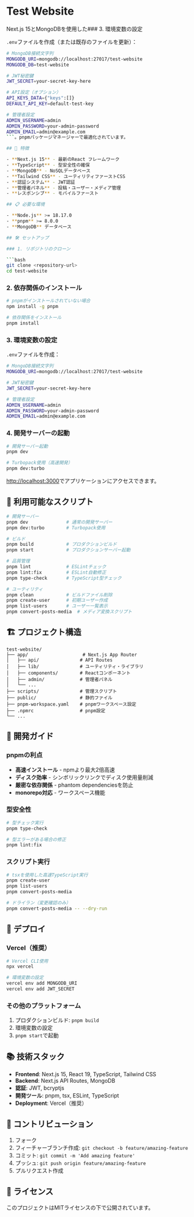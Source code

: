 # Test Website

Next.js 15とMongoDBを使用した### 3. 環境変数の設定

`.env`ファイルを作成（または既存のファイルを更新）：

```bash
# MongoDB接続文字列
MONGODB_URI=mongodb://localhost:27017/test-website
MONGODB_DB=test-website

# JWT秘密鍵
JWT_SECRET=your-secret-key-here

# API設定（オプション）
API_KEYS_DATA={"keys":[]}
DEFAULT_API_KEY=default-test-key

# 管理者設定
ADMIN_USERNAME=admin
ADMIN_PASSWORD=your-admin-password
ADMIN_EMAIL=admin@example.com
```。pnpmパッケージマネージャーで最適化されています。

## 🚀 特徴

- **Next.js 15** - 最新のReact フレームワーク
- **TypeScript** - 型安全性の確保
- **MongoDB** - NoSQLデータベース
- **Tailwind CSS** - ユーティリティファーストCSS
- **認証システム** - JWT認証
- **管理者パネル** - 投稿・ユーザー・メディア管理
- **レスポンシブ** - モバイルファースト

## 📋 必要な環境

- **Node.js** >= 18.17.0
- **pnpm** >= 8.0.0
- **MongoDB** データベース

## 🛠 セットアップ

### 1. リポジトリのクローン

```bash
git clone <repository-url>
cd test-website
```

### 2. 依存関係のインストール

```bash
# pnpmがインストールされていない場合
npm install -g pnpm

# 依存関係をインストール
pnpm install
```

### 3. 環境変数の設定

`.env`ファイルを作成：

```bash
# MongoDB接続文字列
MONGODB_URI=mongodb://localhost:27017/test-website

# JWT秘密鍵
JWT_SECRET=your-secret-key-here

# 管理者設定
ADMIN_USERNAME=admin
ADMIN_PASSWORD=your-admin-password
ADMIN_EMAIL=admin@example.com
```

### 4. 開発サーバーの起動

```bash
# 開発サーバー起動
pnpm dev

# Turbopack使用（高速開発）
pnpm dev:turbo
```

[http://localhost:3000](http://localhost:3000)でアプリケーションにアクセスできます。

## 📝 利用可能なスクリプト

```bash
# 開発サーバー
pnpm dev              # 通常の開発サーバー
pnpm dev:turbo        # Turbopack使用

# ビルド
pnpm build            # プロダクションビルド
pnpm start            # プロダクションサーバー起動

# 品質管理
pnpm lint             # ESLintチェック
pnpm lint:fix         # ESLint自動修正
pnpm type-check       # TypeScript型チェック

# ユーティリティ
pnpm clean            # ビルドファイル削除
pnpm create-user      # 初期ユーザー作成
pnpm list-users       # ユーザー一覧表示
pnpm convert-posts-media  # メディア変換スクリプト
```

## 🏗 プロジェクト構造

```
test-website/
├── app/                    # Next.js App Router
│   ├── api/               # API Routes
│   ├── lib/               # ユーティリティ・ライブラリ
│   ├── components/        # Reactコンポーネント
│   ├── admin/             # 管理者パネル
│   └── ...
├── scripts/               # 管理スクリプト
├── public/                # 静的ファイル
├── pnpm-workspace.yaml    # pnpmワークスペース設定
├── .npmrc                 # pnpm設定
└── ...
```

## 🔧 開発ガイド

### pnpmの利点

- **高速インストール** - npmより最大2倍高速
- **ディスク効率** - シンボリックリンクでディスク使用量削減
- **厳密な依存関係** - phantom dependenciesを防止
- **monorepo対応** - ワークスペース機能

### 型安全性

```bash
# 型チェック実行
pnpm type-check

# 型エラーがある場合の修正
pnpm lint:fix
```

### スクリプト実行

```bash
# tsxを使用した高速TypeScript実行
pnpm create-user
pnpm list-users
pnpm convert-posts-media

# ドライラン（変更確認のみ）
pnpm convert-posts-media -- --dry-run
```

## 🚀 デプロイ

### Vercel（推奨）

```bash
# Vercel CLI使用
npx vercel

# 環境変数の設定
vercel env add MONGODB_URI
vercel env add JWT_SECRET
```

### その他のプラットフォーム

1. プロダクションビルド: `pnpm build`
2. 環境変数の設定
3. `pnpm start`で起動

## 📚 技術スタック

- **Frontend**: Next.js 15, React 19, TypeScript, Tailwind CSS
- **Backend**: Next.js API Routes, MongoDB
- **認証**: JWT, bcryptjs
- **開発ツール**: pnpm, tsx, ESLint, TypeScript
- **Deployment**: Vercel（推奨）

## 🤝 コントリビューション

1. フォーク
2. フィーチャーブランチ作成: `git checkout -b feature/amazing-feature`
3. コミット: `git commit -m 'Add amazing feature'`
4. プッシュ: `git push origin feature/amazing-feature`
5. プルリクエスト作成

## 📄 ライセンス

このプロジェクトはMITライセンスの下で公開されています。
